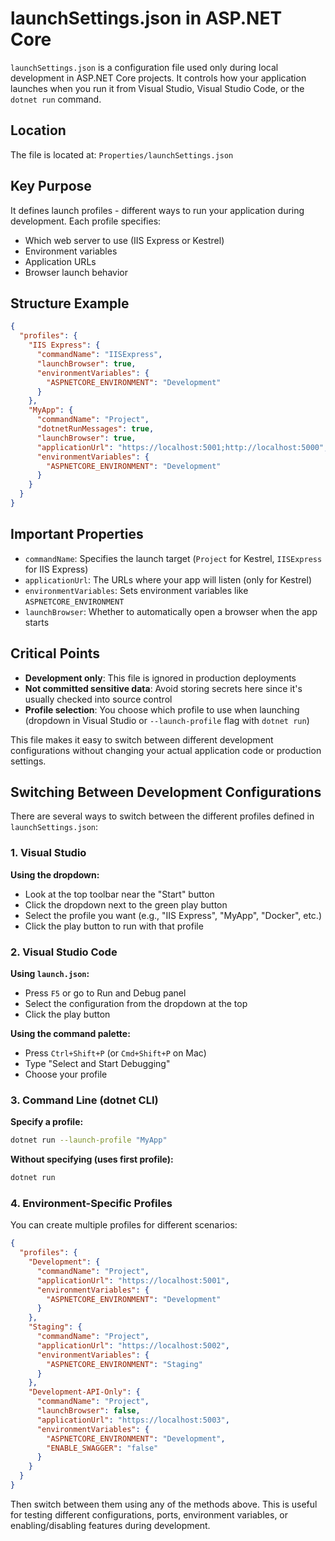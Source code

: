 # launchSettings.json in ASP.NET Core

`launchSettings.json` is a configuration file used only during local development in ASP.NET Core projects. It controls how your application launches when you run it from Visual Studio, Visual Studio Code, or the `dotnet run` command.

## Location
The file is located at: `Properties/launchSettings.json`

## Key Purpose
It defines launch profiles - different ways to run your application during development. Each profile specifies:

- Which web server to use (IIS Express or Kestrel)
- Environment variables
- Application URLs
- Browser launch behavior

## Structure Example
```json
{
  "profiles": {
    "IIS Express": {
      "commandName": "IISExpress",
      "launchBrowser": true,
      "environmentVariables": {
        "ASPNETCORE_ENVIRONMENT": "Development"
      }
    },
    "MyApp": {
      "commandName": "Project",
      "dotnetRunMessages": true,
      "launchBrowser": true,
      "applicationUrl": "https://localhost:5001;http://localhost:5000",
      "environmentVariables": {
        "ASPNETCORE_ENVIRONMENT": "Development"
      }
    }
  }
}
```

## Important Properties
- `commandName`: Specifies the launch target (`Project` for Kestrel, `IISExpress` for IIS Express)
- `applicationUrl`: The URLs where your app will listen (only for Kestrel)
- `environmentVariables`: Sets environment variables like `ASPNETCORE_ENVIRONMENT`
- `launchBrowser`: Whether to automatically open a browser when the app starts

## Critical Points
- **Development only**: This file is ignored in production deployments
- **Not committed sensitive data**: Avoid storing secrets here since it's usually checked into source control
- **Profile selection**: You choose which profile to use when launching (dropdown in Visual Studio or `--launch-profile` flag with `dotnet run`)

This file makes it easy to switch between different development configurations without changing your actual application code or production settings.

## Switching Between Development Configurations
There are several ways to switch between the different profiles defined in `launchSettings.json`:

### 1. Visual Studio
**Using the dropdown:**
- Look at the top toolbar near the "Start" button
- Click the dropdown next to the green play button
- Select the profile you want (e.g., "IIS Express", "MyApp", "Docker", etc.)
- Click the play button to run with that profile

### 2. Visual Studio Code
**Using `launch.json`:**
- Press `F5` or go to Run and Debug panel
- Select the configuration from the dropdown at the top
- Click the play button

**Using the command palette:**
- Press `Ctrl+Shift+P` (or `Cmd+Shift+P` on Mac)
- Type "Select and Start Debugging"
- Choose your profile

### 3. Command Line (dotnet CLI)
**Specify a profile:**
```bash
dotnet run --launch-profile "MyApp"
```
**Without specifying (uses first profile):**
```bash
dotnet run
```

### 4. Environment-Specific Profiles
You can create multiple profiles for different scenarios:
```json
{
  "profiles": {
    "Development": {
      "commandName": "Project",
      "applicationUrl": "https://localhost:5001",
      "environmentVariables": {
        "ASPNETCORE_ENVIRONMENT": "Development"
      }
    },
    "Staging": {
      "commandName": "Project",
      "applicationUrl": "https://localhost:5002",
      "environmentVariables": {
        "ASPNETCORE_ENVIRONMENT": "Staging"
      }
    },
    "Development-API-Only": {
      "commandName": "Project",
      "launchBrowser": false,
      "applicationUrl": "https://localhost:5003",
      "environmentVariables": {
        "ASPNETCORE_ENVIRONMENT": "Development",
        "ENABLE_SWAGGER": "false"
      }
    }
  }
}
```

Then switch between them using any of the methods above. This is useful for testing different configurations, ports, environment variables, or enabling/disabling features during development.
